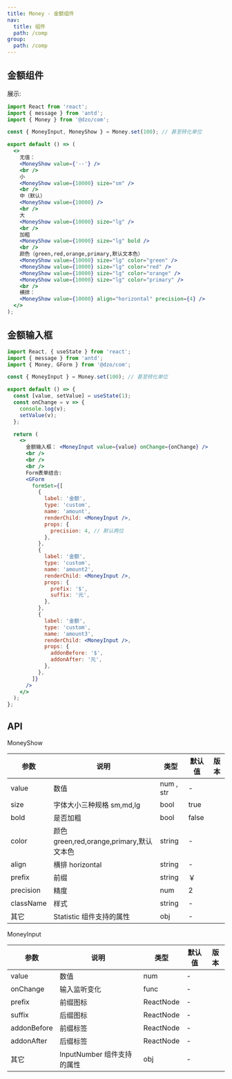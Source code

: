 ```yaml
---
title: Money - 金额组件
nav:
  title: 组件
  path: /comp
group:
  path: /comp
---
```


## 金额组件

展示:

```jsx
import React from 'react';
import { message } from 'antd';
import { Money } from '@dzo/com';

const { MoneyInput, MoneyShow } = Money.set(100); // 甚至转化单位

export default () => (
  <>
    无值：
    <MoneyShow value={'--'} />
    <br />
    小
    <MoneyShow value={10000} size="sm" />
    <br />
    中（默认）
    <MoneyShow value={10000} />
    <br />
    大
    <MoneyShow value={10000} size="lg" />
    <br />
    加粗
    <MoneyShow value={10000} size="lg" bold />
    <br />
    颜色（green,red,orange,primary,默认文本色）
    <MoneyShow value={10000} size="lg" color="green" />
    <MoneyShow value={10000} size="lg" color="red" />
    <MoneyShow value={10000} size="lg" color="orange" />
    <MoneyShow value={10000} size="lg" color="primary" />
    <br />
    横排：
    <MoneyShow value={10000} align="horizontal" precision={4} />
  </>
);
```

## 金额输入框

```jsx
import React, { useState } from 'react';
import { message } from 'antd';
import { Money, GForm } from '@dzo/com';

const { MoneyInput } = Money.set(100); // 甚至转化单位

export default () => {
  const [value, setValue] = useState(1);
  const onChange = v => {
    console.log(v);
    setValue(v);
  };

  return (
    <>
      金额输入框： <MoneyInput value={value} onChange={onChange} />
      <br />
      <br />
      <br />
      Form表单结合:
      <GForm
        formSet={[
          {
            label: '金额',
            type: 'custom',
            name: 'amount',
            renderChild: <MoneyInput />,
            props: {
              precision: 4, // 默认两位
            },
          },
          {
            label: '金额',
            type: 'custom',
            name: 'amount2',
            renderChild: <MoneyInput />,
            props: {
              prefix: '$',
              suffix: '元',
            },
          },
          {
            label: '金额',
            type: 'custom',
            name: 'amount3',
            renderChild: <MoneyInput />,
            props: {
              addonBefore: '$',
              addonAfter: '元',
            },
          },
        ]}
      />
    </>
  );
};
```

## API

MoneyShow

| 参数      | 说明                                     | 类型      | 默认值 | 版本 |
| --------- | ---------------------------------------- | --------- | ------ | ---- |
| value     | 数值                                     | num , str | -      |      |
| size      | 字体大小三种规格 sm,md,lg                | bool      | true   |      |
| bold      | 是否加粗                                 | bool      | false  |      |
| color     | 颜色 green,red,orange,primary,默认文本色 | string    | -      |      |
| align     | 横排 horizontal                          | string    | -      |      |
| prefix    | 前缀                                     | string    | ￥     |      |
| precision | 精度                                     | num       | 2      |      |
| className | 样式                                     | string    | -      |      |
| 其它      | Statistic 组件支持的属性                 | obj       | -      |      |

MoneyInput

| 参数        | 说明                       | 类型      | 默认值 | 版本 |
| ----------- | -------------------------- | --------- | ------ | ---- |
| value       | 数值                       | num       | -      |      |
| onChange    | 输入监听变化               | func      | -      |      |
| prefix      | 前缀图标                   | ReactNode | -      |      |
| suffix      | 后缀图标                   | ReactNode | -      |      |
| addonBefore | 前缀标签                   | ReactNode | -      |      |
| addonAfter  | 后缀标签                   | ReactNode | -      |      |
| 其它        | InputNumber 组件支持的属性 | obj       | -      |      |
